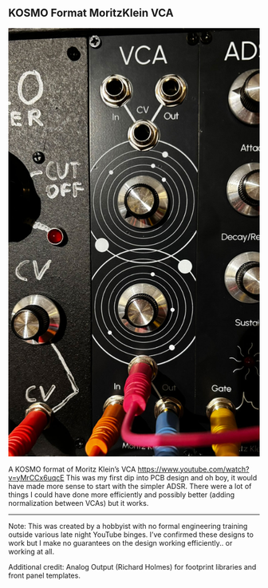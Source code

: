 ## KOSMO Format MoritzKlein VCA

![](/img/IMG_9807.jpg)

A KOSMO format of Moritz Klein’s VCA
https://www.youtube.com/watch?v=yMrCCx6uqcE
This was my first dip into PCB design and oh boy, it would have made more sense to start with the simpler ADSR. There were a lot of things I could have done more efficiently and possibly better (adding normalization between VCAs) but it works.

---
Note: This was created by a hobbyist with no formal engineering training outside various late night YouTube binges. 
I’ve confirmed these designs to work but I make no guarantees on the design working efficiently.. or working at all.

Additional credit: Analog Output (Richard Holmes) for footprint libraries and front panel templates.

